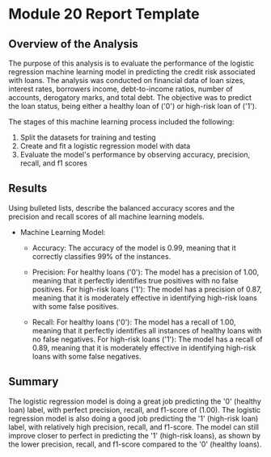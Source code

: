 # Module 20 Report Template

## Overview of the Analysis

The purpose of this analysis is to evaluate the performance of the logistic regression machine learning model in predicting the credit risk associated with loans. The analysis was conducted on financial data of loan sizes, interest rates, borrowers income, debt-to-income ratios, number of accounts, derogatory marks, and total debt. The objective was to predict the loan status, being either a healthy loan of ('0') or high-risk loan of ('1').

The stages of this machine learning process included the following:

1. Split the datasets for training and testing
2. Create and fit a logistic regression model with data
3. Evaluate the model's performance by observing accuracy, precision, recall, and f1 scores

## Results

Using bulleted lists, describe the balanced accuracy scores and the precision and recall scores of all machine learning models.

* Machine Learning Model:
  * Accuracy: The accuracy of the model is 0.99, meaning that it correctly classifies 99% of the instances.

  * Precision: For healthy loans ('0'): The model has a precision of 1.00, meaning that it perfectly identifies true positives with no false positives. For high-risk loans ('1'): The model has a precision of 0.87, meaning that it is moderately effective in identifying high-risk loans with some false positives.

  * Recall: For healthy loans ('0'): The model has a recall of 1.00, meaning that it perfectly identifies all instances of healthy loans with no false negatives. For high-risk loans ('1'): The model has a recall of 0.89, meaning that it is moderately effective in identifying high-risk loans with some false negatives.





## Summary

The logistic regression model is doing a great job predicting the '0' (healthy loan) label, with perfect precision, recall, and f1-score of (1.00). The logistic regression model is also doing a good job predicting the '1' (high-risk loan) label, with relatively high precision, recall, and f1-score. The model can still improve closer to perfect in predicting the '1' (high-risk loans), as shown by the lower precision, recall, and f1-score compared to the '0' (healthy loans).